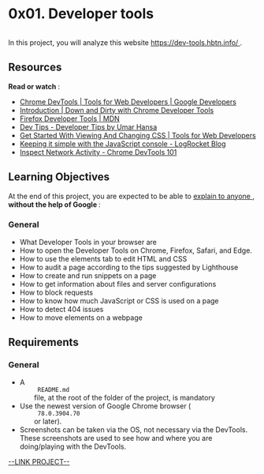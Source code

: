 # 0x01. Developer tools

<html>
<div class="panel panel-default" id="project-description">
 <div class="panel-body">
  <p>
   <img alt="" src="https://holbertonintranet.s3.amazonaws.com/uploads/medias/2019/12/0872ca9b19e11650e355.jpeg?X-Amz-Algorithm=AWS4-HMAC-SHA256&amp;X-Amz-Credential=AKIARDDGGGOU5BHMTQX4%2F20220728%2Fus-east-1%2Fs3%2Faws4_request&amp;X-Amz-Date=20220728T203625Z&amp;X-Amz-Expires=86400&amp;X-Amz-SignedHeaders=host&amp;X-Amz-Signature=f90f20d96f82e13dcb8e10025055dc25ec28c975e47175de4738e062b5223666" style=""/>
  </p>
  <p>
   In this project, you will analyze this website
   <a href="https://dev-tools.hbtn.info/" target="_blank" title="https://dev-tools.hbtn.info/">
    https://dev-tools.hbtn.info/
   </a>
   .
  </p>
  <h2>
   Resources
  </h2>
  <p>
   <strong>
    Read or watch
   </strong>
   :
  </p>
  <ul>
   <li>
    <a href="https://developers.google.com/web/tools/chrome-devtools/" target="_blank" title="Chrome DevTools  |  Tools for Web Developers  |  Google Developers">
     Chrome DevTools  |  Tools for Web Developers  |  Google Developers
    </a>
   </li>
   <li>
    <a href="https://blittle.github.io/chrome-dev-tools/" target="_blank" title="Introduction | Down and Dirty with Chrome Developer Tools">
     Introduction | Down and Dirty with Chrome Developer Tools
    </a>
   </li>
   <li>
    <a href="https://firefox-source-docs.mozilla.org/devtools-user/index.html" target="_blank" title="Firefox Developer Tools | MDN">
     Firefox Developer Tools | MDN
    </a>
   </li>
   <li>
    <a href="https://umaar.com/dev-tips/" target="_blank" title="Dev Tips - Developer Tips by Umar Hansa">
     Dev Tips - Developer Tips by Umar Hansa
    </a>
   </li>
   <li>
    <a href="https://developers.google.com/web/tools/chrome-devtools/css" target="_blank" title="Get Started With Viewing And Changing CSS  |  Tools for Web Developers">
     Get Started With Viewing And Changing CSS  |  Tools for Web Developers
    </a>
   </li>
   <li>
    <a href="https://blog.logrocket.com/keeping-it-simple-with-the-javascript-console/" target="_blank" title="Keeping it simple with the JavaScript console - LogRocket Blog">
     Keeping it simple with the JavaScript console - LogRocket Blog
    </a>
   </li>
   <li>
    <a href="https://www.youtube.com/watch?v=e1gAyQuIFQo&amp;feature=youtu.be" target="_blank" title="Inspect Network Activity - Chrome DevTools 101">
     Inspect Network Activity - Chrome DevTools 101
    </a>
   </li>
  </ul>
  <h2>
   Learning Objectives
  </h2>
  <p>
   At the end of this project, you are expected to be able to
   <a href="https://fs.blog/feynman-learning-technique/" target="_blank" title="explain to anyone">
    explain to anyone
   </a>
   ,
   <strong>
    without the help of Google
   </strong>
   :
  </p>
  <h3>
   General
  </h3>
  <ul>
   <li>
    What Developer Tools in your browser are
   </li>
   <li>
    How to open the Developer Tools on Chrome, Firefox, Safari, and Edge.
   </li>
   <li>
    How to use the elements tab to edit HTML and CSS
   </li>
   <li>
    How to audit a page according to the tips suggested by Lighthouse
   </li>
   <li>
    How to create and run snippets on a page
   </li>
   <li>
    How to get information about files and server configurations
   </li>
   <li>
    How to block requests
   </li>
   <li>
    How to know how much JavaScript or CSS is used on a page
   </li>
   <li>
    How to detect 404 issues
   </li>
   <li>
    How to move elements on a webpage
   </li>
  </ul>
  <h2>
   Requirements
  </h2>
  <h3>
   General
  </h3>
  <ul>
   <li>
    A
    <code>
     README.md
    </code>
    file, at the root of the folder of the project, is mandatory
   </li>
   <li>
    Use the newest version of Google Chrome browser (
    <code>
     78.0.3904.70
    </code>
    or later).
   </li>
   <li>
    Screenshots can be taken via the OS, not necessary via the DevTools. These screenshots are used to see how and where you are doing/playing with the DevTools.
   </li>
  </ul>
 </div>
</div>

[--LINK PROJECT--](https://intranet.hbtn.io/projects/590)
</html>
